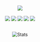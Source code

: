 
<div align="center">
<br/>
<img src="https://i.pinimg.com/originals/d7/64/84/d76484f755763b87d45ec9c56e21b37c.gif">

<br/>
<br/>
  
<div>
<img src="https://img.shields.io/badge/html5%20-%23E34F26.svg?&style=for-the-badge&logo=html5&logoColor=white"/>
<img src="https://img.shields.io/badge/css3%20-%231572B6.svg?&style=for-the-badge&logo=css3&logoColor=white"/>
<img src="https://img.shields.io/badge/c++-%2300599C.svg?style=for-the-badge&logo=c%2B%2B&logoColor=white"/>
<img src="https://img.shields.io/badge/javascript-%23323330.svg?style=for-the-badge&logo=javascript&logoColor=%23F7DF1E"/>
 <img src="https://img.shields.io/badge/react%20-%2320232a.svg?&style=for-the-badge&logo=react&logoColor=%2361DAFB"/>

</div>
<br/>
  
![Stats](https://github-readme-stats.vercel.app/api?username=simonechebelnome&theme=dark&show_icons=true&bg_color=1a1a1a&icon_color=a0ffff)

<br/>
</div>
